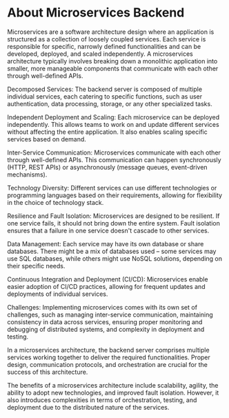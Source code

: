 # About Microservices Backend
Microservices are a software architecture design where an application is structured as a collection of loosely coupled services. Each service is responsible for specific, narrowly defined functionalities and can be developed, deployed, and scaled independently. A microservices architecture typically involves breaking down a monolithic application into smaller, more manageable components that communicate with each other through well-defined APIs.

Decomposed Services: The backend server is composed of multiple individual services, each catering to specific functions, such as user authentication, data processing, storage, or any other specialized tasks.

Independent Deployment and Scaling: Each microservice can be deployed independently. This allows teams to work on and update different services without affecting the entire application. It also enables scaling specific services based on demand.

Inter-Service Communication: Microservices communicate with each other through well-defined APIs. This communication can happen synchronously (HTTP, REST APIs) or asynchronously (message queues, event-driven mechanisms).

Technology Diversity: Different services can use different technologies or programming languages based on their requirements, allowing for flexibility in the choice of technology stack.

Resilience and Fault Isolation: Microservices are designed to be resilient. If one service fails, it should not bring down the entire system. Fault isolation ensures that a failure in one service doesn't cascade to other services.

Data Management: Each service may have its own database or share databases. There might be a mix of databases used – some services may use SQL databases, while others might use NoSQL solutions, depending on their specific needs.

Continuous Integration and Deployment (CI/CD): Microservices enable easier adoption of CI/CD practices, allowing for frequent updates and deployments of individual services.

Challenges: Implementing microservices comes with its own set of challenges, such as managing inter-service communication, maintaining consistency in data across services, ensuring proper monitoring and debugging of distributed systems, and complexity in deployment and testing.

In a microservices architecture, the backend server comprises multiple services working together to deliver the required functionalities. Proper design, communication protocols, and orchestration are crucial for the success of this architecture.

The benefits of a microservices architecture include scalability, agility, the ability to adopt new technologies, and improved fault isolation. However, it also introduces complexities in terms of orchestration, testing, and deployment due to the distributed nature of the services.
